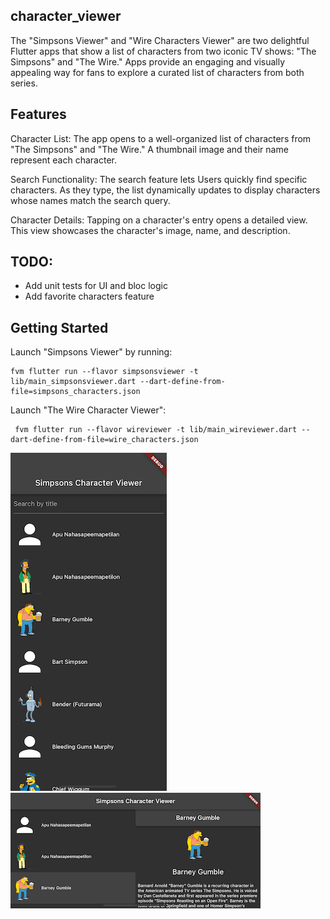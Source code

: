 ## character_viewer

The "Simpsons Viewer" and "Wire Characters Viewer" are two delightful Flutter apps that show a list of characters from two iconic TV shows: "The Simpsons" and "The Wire." Apps provide an engaging and visually appealing way for fans to explore a curated list of characters from both series.

## Features

Character List: The app opens to a well-organized list of characters from "The Simpsons" and "The Wire." A thumbnail image and their name represent each character.

Search Functionality: The search feature lets Users quickly find specific characters. As they type, the list dynamically updates to display characters whose names match the search query.

Character Details: Tapping on a character's entry opens a detailed view. This view showcases the character's image, name, and description.

## TODO:
- Add unit tests for UI and bloc logic
- Add favorite characters feature

## Getting Started

Launch "Simpsons Viewer" by running:

```shell
fvm flutter run --flavor simpsonsviewer -t lib/main_simpsonsviewer.dart --dart-define-from-file=simpsons_characters.json  
```

Launch "The Wire Character Viewer":

```shell
 fvm flutter run --flavor wireviewer -t lib/main_wireviewer.dart --dart-define-from-file=wire_characters.json    
```

![Screenshot 1](https://github.com/yurykorzun/characterviewer/blob/main/screenshot1.png?raw=true "Screenshot 1")
![Screenshot 2](https://github.com/yurykorzun/characterviewer/blob/main/screenshot2.png?raw=true "Screenshot 2")
